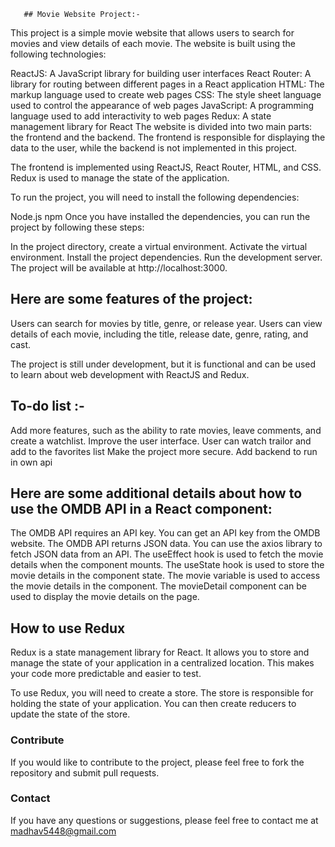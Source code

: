        ## Movie Website Project:-

This project is a simple movie website that allows users to search for movies and view details of each movie.
The website is built using the following technologies:

ReactJS: A JavaScript library for building user interfaces
React Router: A library for routing between different pages in a React application
HTML: The markup language used to create web pages
CSS: The style sheet language used to control the appearance of web pages
JavaScript: A programming language used to add interactivity to web pages
Redux: A state management library for React
The website is divided into two main parts: the frontend and the backend. The frontend is responsible for displaying the data to the user, while the backend is not implemented in this project.

The frontend is implemented using ReactJS, React Router, HTML, and CSS. Redux is used to manage the state of the application.

To run the project, you will need to install the following dependencies:

Node.js
npm
Once you have installed the dependencies, you can run the project by following these steps:

In the project directory, create a virtual environment.
Activate the virtual environment.
Install the project dependencies.
Run the development server.
The project will be available at http://localhost:3000.

## Here are some features of the project:

Users can search for movies by title, genre, or release year.
Users can view details of each movie, including the title, release date, genre, rating, and cast.

The project is still under development, but it is functional and can be used to learn about web development with ReactJS and Redux.

## To-do list :-

Add more features, such as the ability to rate movies, leave comments, and create a watchlist.
Improve the user interface.
User can watch trailor and add to the favorites list
Make the project more secure.
Add backend to run in own api

## Here are some additional details about how to use the OMDB API in a React component:

The OMDB API requires an API key. You can get an API key from the OMDB website.
The OMDB API returns JSON data. You can use the axios library to fetch JSON data from an API.
The useEffect hook is used to fetch the movie details when the component mounts.
The useState hook is used to store the movie details in the component state.
The movie variable is used to access the movie details in the component.
The movieDetail component can be used to display the movie details on the page.

## How to use Redux

Redux is a state management library for React. It allows you to store and manage the state of your application in a centralized location. This makes your code more predictable and easier to test.

To use Redux, you will need to create a store. The store is responsible for holding the state of your application. You can then create reducers to update the state of the store.

### Contribute

If you would like to contribute to the project, please feel free to fork the repository and submit pull requests.

### Contact

If you have any questions or suggestions, please feel free to contact me at madhav5448@gmail.com
